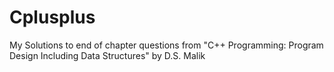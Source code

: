 # Cplusplus
My Solutions to end of chapter questions from
"C++ Programming: Program Design Including Data Structures"
by D.S. Malik
